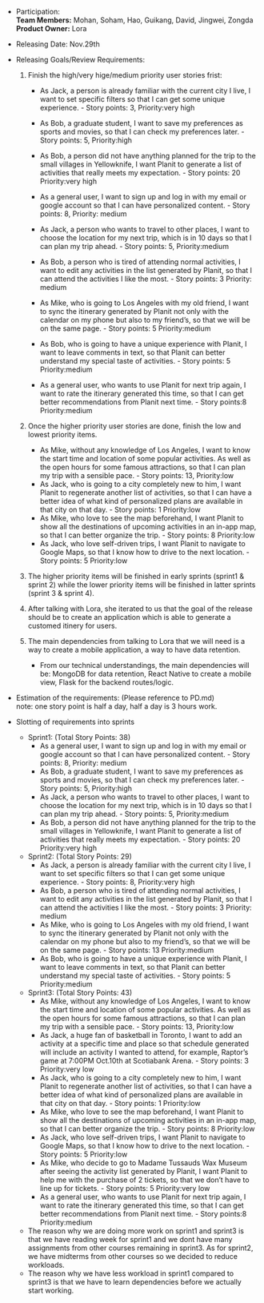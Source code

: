 * Participation: <br>
                **Team Members:** Mohan, Soham, Hao, Guikang, David, Jingwei, Zongda <br>
                **Product Owner:** Lora

* Releasing Date: Nov.29th

* Releasing Goals/Review Requirements:<br>
    1. Finish the high/very hige/medium priority user stories frist:

         * As Jack, a person is already familiar with the current city I live, I want to set specific filters so that I can get some unique experience. - Story points: 3, Priority:very high

         * As Bob, a graduate student, I want to save my preferences as sports and movies, so that I can check my preferences later. - Story points: 5, Priority:high

        * As Bob, a person did not have anything planned for the trip to the small villages in Yellowknife, I want Planit to generate a list of activities that really meets my expectation. - Story points: 20 Priority:very high

        * As a general user, I want to sign up and log in with my email or google account so that I can have personalized content. - Story points: 8,  Priority: medium

        * As Jack, a person who wants to travel to other places, I want to choose the location for my next trip, which is in 10 days so that I can plan my trip ahead. - Story points: 5, Priority:medium

        * As Bob, a person who is tired of attending normal activities, I want to edit any activities in the list generated by Planit, so that I can attend the activities I like the most. - Story points: 3 Priority: medium 

        * As Mike, who is going to Los Angeles with my old friend, I want to sync the itinerary generated by Planit not only with the calendar on my phone but also to my friend’s, so that we will be on the same page. - Story points: 5 Priority:medium

        * As Bob, who is going to have a unique experience with Planit, I want to leave comments in text, so that Planit can better understand my special taste of activities. - Story points: 5 Priority:medium

        * As a general user, who wants to use Planit for next trip again, I want to rate the itinerary generated this time, so that I can get better recommendations from Planit next time. - Story points:8 Priority:medium
    2. Once the higher priority user stories are done, finish the low and lowest priority items.
        * As Mike, without any knowledge of Los Angeles, I want to know the start time and location of some popular activities.  As well as the open hours for some famous attractions, so that I can plan my trip with a sensible pace. - Story points: 13, Priority:low
        * As Jack, who is going to a city completely new to him, I want Planit to regenerate another list of activities, so that I can have a better idea of what kind of personalized plans are available in that city on that day. - Story points: 1 Priority:low
        * As Mike, who love to see the map beforehand, I want Planit to show all the destinations of upcoming activities in an in-app map, so that I can better organize the trip. - Story points: 8 Priority:low
        * As Jack, who love self-driven trips, I want Planit to navigate to Google Maps, so that I know how to drive to the next location. - Story points: 5 Priority:low
    3. The higher priority items will be finished in early sprints (sprint1 & sprint 2) while the lower priority items will be finished in latter sprints (sprint 3 & sprint 4).
    4. After talking with Lora, she iterated to us that the goal of the release should be to create an application which is able to generate a customed itinery for users.
    5. The main dependencies from talking to Lora that we will need is a way to create a mobile application, a way to have data retention.
        * From our technical understandings, the main dependencies will be: MongoDB for data retention, React Native to create a mobile view, Flask for the backend routes/logic.

* Estimation of the requirements: (Please reference to PD.md) <br> note: one story point is half a day, half a day is 3 hours work.  

* Slotting of requirements into sprints
    * Sprint1: (Total Story Points: 38)
        * As a general user, I want to sign up and log in with my email or google account so that I can have personalized content. - Story points: 8,  Priority: medium
        * As Bob, a graduate student, I want to save my preferences as sports and movies, so that I can check my preferences later. - Story points: 5, Priority:high
        * As Jack, a person who wants to travel to other places, I want to choose the location for my next trip, which is in 10 days so that I can plan my trip ahead. - Story points: 5, Priority:medium
        * As Bob, a person did not have anything planned for the trip to the small villages in Yellowknife, I want Planit to generate a list of activities that really meets my expectation. - Story points: 20 Priority:very high
    * Sprint2: (Total Story Points: 29)
        * As Jack, a person is already familiar with the current city I live, I want to set specific filters so that I can get some unique experience. - Story points: 8, Priority:very high
        * As Bob, a person who is tired of attending normal activities, I want to edit any activities in the list generated by Planit, so that I can attend the activities I like the most. - Story points: 3 Priority: medium  
        * As Mike, who is going to Los Angeles with my old friend, I want to sync the itinerary generated by Planit not only with the calendar on my phone but also to my friend’s, so that we will be on the same page. - Story points: 13 Priority:medium
        * As Bob, who is going to have a unique experience with Planit, I want to leave comments in text, so that Planit can better understand my special taste of activities. - Story points: 5 Priority:medium
    * Sprint3: (Total Story Points: 43)
        * As Mike, without any knowledge of Los Angeles, I want to know the start time and location of some popular activities.  As well as the open hours for some famous attractions, so that I can plan my trip with a sensible pace. - Story points: 13, Priority:low
        * As Jack, a huge fan of basketball in Toronto, I want to add an activity at a specific time and place so that schedule generated will include an activity I wanted to attend, for example,  Raptor’s game at 7:00PM Oct.10th at Scotiabank Arena. - Story points: 3 Priority:very low
        * As Jack, who is going to a city completely new to him, I want Planit to regenerate another list of activities, so that I can have a better idea of what kind of personalized plans are available in that city on that day. - Story points: 1 Priority:low
        * As Mike, who love to see the map beforehand, I want Planit to show all the destinations of upcoming activities in an in-app map, so that I can better organize the trip. - Story points: 8 Priority:low
        * As Jack, who love self-driven trips, I want Planit to navigate to Google Maps, so that I know how to drive to the next location. - Story points: 5 Priority:low
        * As Mike, who decide to go to Madame Tussauds Wax Museum after seeing the activity list generated by Planit, I want Planit to help me with the purchase of 2 tickets, so that we don’t have to line up for tickets. - Story points: 5 Priority:very low
        * As a general user, who wants to use Planit for next trip again, I want to rate the itinerary generated this time, so that I can get better recommendations from Planit next time. - Story points:8 Priority:medium
    * The reason why we are doing more work on sprint1 and sprint3 is that we have reading week for sprint1 and we dont have many assignments from other courses remaining in sprint3. As for sprint2, we have midterms from other courses so we decided to reduce workloads.
    * The reason why we have less workload in sprint1 compared to sprint3 is that we have to learn dependencies before we actually start working.
    



    

